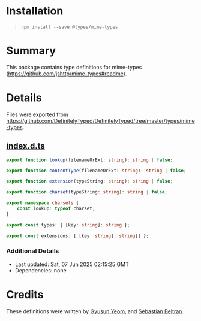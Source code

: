 # Installation
> `npm install --save @types/mime-types`

# Summary
This package contains type definitions for mime-types (https://github.com/jshttp/mime-types#readme).

# Details
Files were exported from https://github.com/DefinitelyTyped/DefinitelyTyped/tree/master/types/mime-types.
## [index.d.ts](https://github.com/DefinitelyTyped/DefinitelyTyped/tree/master/types/mime-types/index.d.ts)
````ts
export function lookup(filenameOrExt: string): string | false;

export function contentType(filenameOrExt: string): string | false;

export function extension(typeString: string): string | false;

export function charset(typeString: string): string | false;

export namespace charsets {
    const lookup: typeof charset;
}

export const types: { [key: string]: string };

export const extensions: { [key: string]: string[] };

````

### Additional Details
 * Last updated: Sat, 07 Jun 2025 02:15:25 GMT
 * Dependencies: none

# Credits
These definitions were written by [Gyusun Yeom](https://github.com/Perlmint), and [Sebastian Beltran](https://github.com/bjohansebas).
